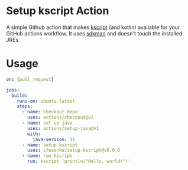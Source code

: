 # Setup kscript Action
A simple Github action that makes [kscript](https://github.com/holgerbrandl/kscript) (and kotlin) available for your GitHub actions workflow.
It uses [sdkman](https://sdkman.io) and doesn't touch the installed JREs.

# Usage

```yml
on: [pull_request]

jobs:
  build:
    runs-on: ubuntu-latest
    steps:
      - name: Checkout Repo
        uses: actions/checkout@v2
      - name: set up java
        uses: actions/setup-java@v1
        with:
          java-version: 11
      - name: setup kscript
        uses: sfesenko/setup-kscript@v0.0.0
      - name: run kscript
        run: kscript 'println("Hello, world!")'
```

